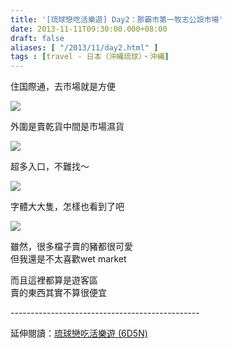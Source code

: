```yaml
---
title: '[琉球戀吃活樂遊] Day2：那霸市第一牧志公設市場'
date: 2013-11-11T09:30:00.000+08:00
draft: false
aliases: [ "/2013/11/day2.html" ]
tags : [travel - 日本（沖縄琉球）・沖縄]
---
```


住国際通，去市場就是方便  

[![](https://2.bp.blogspot.com/-CpzjJbggMF8/XCdHw9udl7I/AAAAAAAACgo/UmsbkI1pHRUTz7lNMJVBH0uLrNfUiClhACLcBGAs/s640/43.jpg)](https://2.bp.blogspot.com/-CpzjJbggMF8/XCdHw9udl7I/AAAAAAAACgo/UmsbkI1pHRUTz7lNMJVBH0uLrNfUiClhACLcBGAs/s1600/43.jpg)

外圍是賣乾貨中間是市場濕貨  

[![](https://2.bp.blogspot.com/-Dk02lsA5a6M/XCdH4By9pUI/AAAAAAAACgs/cROUR1OD2xEYHFC7GGg9494W4v1ROHkSwCLcBGAs/s640/44.jpg)](https://2.bp.blogspot.com/-Dk02lsA5a6M/XCdH4By9pUI/AAAAAAAACgs/cROUR1OD2xEYHFC7GGg9494W4v1ROHkSwCLcBGAs/s1600/44.jpg)

超多入口，不難找～  

[![](https://4.bp.blogspot.com/-AumOu6_1Qhs/XCdH-kUm_oI/AAAAAAAACgw/qOzmfdAdcn0OhIaiRaljAYASqKC5s6howCLcBGAs/s640/45.jpg)](https://4.bp.blogspot.com/-AumOu6_1Qhs/XCdH-kUm_oI/AAAAAAAACgw/qOzmfdAdcn0OhIaiRaljAYASqKC5s6howCLcBGAs/s1600/45.jpg)

字體大大隻，怎樣也看到了吧  

[![](https://2.bp.blogspot.com/-kaT4qUtN6Ig/XCdIFoBA_mI/AAAAAAAACg4/pD3SU2hdhzkUaVPl4n79Kp3_aW5UJzCnQCLcBGAs/s640/46.jpg)](https://2.bp.blogspot.com/-kaT4qUtN6Ig/XCdIFoBA_mI/AAAAAAAACg4/pD3SU2hdhzkUaVPl4n79Kp3_aW5UJzCnQCLcBGAs/s1600/46.jpg)

雖然，很多檔子賣的豬都很可愛  
但我還是不太喜歡wet market  
  
而且這裡都算是遊客區  
賣的東西其實不算很便宜  
  
\-----------------------------------------------  
  
延伸閱讀：[琉球戀吃活樂遊 (6D5N)](http://www.hidie.net/2013/11/6d5n_23.html)